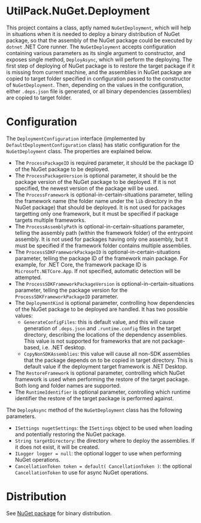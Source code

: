 # UtilPack.NuGet.Deployment

This project contains a class, aptly named `NuGetDeployment`, which will help in situations when it is needed to deploy a binary distribution of NuGet package, so that the assembly of the NuGet package could be executed by `dotnet` .NET Core runner.
The `NuGetDeployment` accepts configuration containing various parameters as its single argument to constructor, and exposes single method, `DeployAsync`, which will perform the deploying.
The first step of deploying of NuGet package is to restore the target package if it is missing from current machine, and the assemblies in NuGet package are copied to target folder specified in configuration passed to the constructor of `NuGetDeployment`.
Then, depending on the values in the configuration, either `.deps.json` file is generated, or all binary dependencies (assemblies) are copied to target folder.

# Configuration
The `DeploymentConfiguration` interface (implemented by `DefaultDeploymentConfiguration` class) has static configuration for the `NuGetDeployment` class.
The properties are explained below.
* The `ProcessPackageID` is required parameter, it should be the package ID of the NuGet package to be deployed.
* The `ProcessPackageVersion` is optional parameter, it should be the package version of the NuGet package to be deployed. If it is not specified, the newest version of the package will be used.
* The `ProcessFramework` is optional-in-certain-situations parameter, telling the framework name (the folder name under the `lib` directory in the NuGet package) that should be deployed. It is not used for packages targetting only one framework, but it must be specified if package targets multiple frameworks.
* The `ProcessAssemblyPath` is optional-in-certain-situations parameter, telling the assembly path (within the framework folder) of the entrypoint assembly. It is not used for packages having only one assembly, but it must be specified if the framework folder contains multiple assemblies.
* The `ProcessSDKFrameworkPackageID` is optional-in-certain-situations parameter, telling the package ID of the framework main package. For example, for .NET Core, the framework package ID is `Microsoft.NETCore.App`. If not specified, automatic detection will be attempted.
* The `ProcessSDKFrameworkPackageVersion` is optional-in-certain-situations parameter, telling the package version for the `ProcessSDKFrameworkPackageID` parameter.
* The `DeploymentKind` is optional parameter, controlling how dependencies of the NuGet package to be deployed are handled. It has two possible values:
    * `GenerateConfigFiles`: this is default value, and this will cause generation of `.deps.json` and `.runtime.config` files in the target directory, describing the locations of the dependency assemblies. This value is not supported for frameworks that are not package-based, i.e. .NET desktop.
    * `CopyNonSDKAssemblies`: this value will cause all non-SDK assemblies that the package depends on to be copied in target directory. This is default value if the deployment target framework is .NET Desktop.
* The `RestoreFramework` is optional parameter, controlling which NuGet framework is used when performing the restore of the target package. Both long and folder names are supported.
* The `RuntimeIdentifier` is optional parameter, controlling which runtime identifier the restore of the target package is performed against.

The `DeployAsync` method of the `NuGetDeployment` class has the following parameters.
* `ISettings nugetSettings`: the `ISettings` object to be used when loading and potentially restoring the NuGet package.
* `String targetDirectory`: the directory where to deploy the assemblies. If it does not exist, it will be created.
* `ILogger logger = null`: the optional logger to use when performing NuGet operations.
* `CancellationToken token = default( CancellationToken )`: the optional `CancellationToken` to use for async NuGet operations.

# Distribution

See [NuGet package](http://www.nuget.org/packages/UtilPack.NuGet.Deployment) for binary distribution.